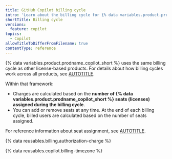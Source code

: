 ```yaml
---
title: GitHub Copilot billing cycle
intro: 'Learn about the billing cycle for {% data variables.product.prodname_copilot %} in organizations and enterprises.'
shortTitle: Billing cycle
versions:
  feature: copilot
topics:
  - Copilot
allowTitleToDifferFromFilename: true
contentType: reference
---
```


{% data variables.product.prodname_copilot_short %} uses the same billing cycle as other license-based products. For details about how billing cycles work across all products, see [AUTOTITLE](/billing/concepts/billing-cycles).

Within that framework:

* Charges are calculated based on the **number of {% data variables.product.prodname_copilot_short %} seats (licenses) assigned during the billing cycle**.
* You can add or remove seats at any time. At the end of each billing cycle, billed users are calculated based on the number of seats assigned.

For reference information about seat assignment, see [AUTOTITLE](/copilot/reference/copilot-billing/seat-assignment).

{% data reusables.billing.authorization-charge %}

{% data reusables.copilot.billing-timezone %}
